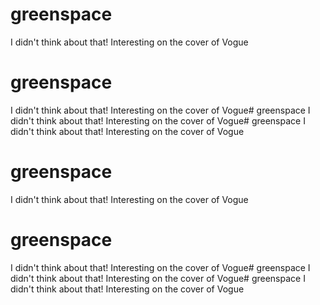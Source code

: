 # greenspace
I didn't think about that! Interesting on the cover of Vogue
# greenspace
I didn't think about that! Interesting on the cover of Vogue# greenspace 
I didn't think about that! Interesting on the cover of Vogue# greenspace 
I didn't think about that! Interesting on the cover of Vogue 
# greenspace 
I didn't think about that! Interesting on the cover of Vogue 
# greenspace
I didn't think about that! Interesting on the cover of Vogue# greenspace
I didn't think about that! Interesting on the cover of Vogue# greenspace
I didn't think about that! Interesting on the cover of Vogue 
